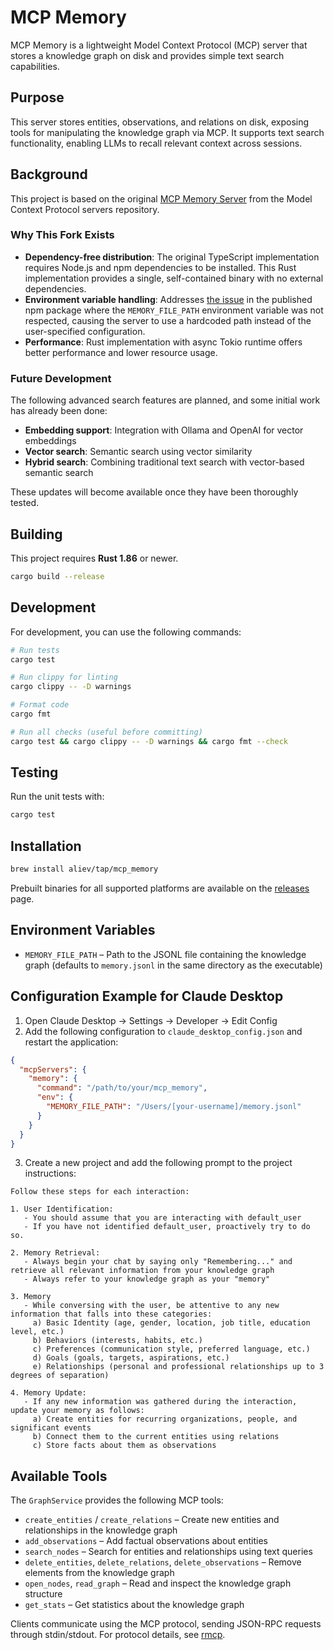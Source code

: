 # MCP Memory

MCP Memory is a lightweight Model Context Protocol (MCP) server that stores a knowledge graph on disk and provides simple text search capabilities.

## Purpose

This server stores entities, observations, and relations on disk, exposing tools for manipulating the knowledge graph via MCP. It supports text search functionality, enabling LLMs to recall relevant context across sessions.

## Background

This project is based on the original [MCP Memory Server](https://github.com/modelcontextprotocol/servers/tree/main/src/memory) from the Model Context Protocol servers repository.

### Why This Fork Exists

- **Dependency-free distribution**: The original TypeScript implementation requires Node.js and npm dependencies to be installed. This Rust implementation provides a single, self-contained binary with no external dependencies.
- **Environment variable handling**: Addresses [the issue](https://github.com/modelcontextprotocol/servers/issues/1018) in the published npm package where the `MEMORY_FILE_PATH` environment variable was not respected, causing the server to use a hardcoded path instead of the user-specified configuration.
- **Performance**: Rust implementation with async Tokio runtime offers better performance and lower resource usage.

### Future Development

The following advanced search features are planned, and some initial work has already been done:
- **Embedding support**: Integration with Ollama and OpenAI for vector embeddings
- **Vector search**: Semantic search using vector similarity
- **Hybrid search**: Combining traditional text search with vector-based semantic search

These updates will become available once they have been thoroughly tested.

## Building

This project requires **Rust 1.86** or newer.

```bash
cargo build --release
```

## Development

For development, you can use the following commands:

```bash
# Run tests
cargo test

# Run clippy for linting
cargo clippy -- -D warnings

# Format code
cargo fmt

# Run all checks (useful before committing)
cargo test && cargo clippy -- -D warnings && cargo fmt --check
```

## Testing

Run the unit tests with:

```bash
cargo test
```

## Installation

```bash
brew install aliev/tap/mcp_memory
```

Prebuilt binaries for all supported platforms are available on the [releases](https://github.com/aliev/mcp_memory/releases) page.

## Environment Variables

- `MEMORY_FILE_PATH` – Path to the JSONL file containing the knowledge graph (defaults to `memory.jsonl` in the same directory as the executable)

## Configuration Example for Claude Desktop

1. Open Claude Desktop → Settings → Developer → Edit Config
2. Add the following configuration to `claude_desktop_config.json` and restart the application:

```json
{
  "mcpServers": {
    "memory": {
      "command": "/path/to/your/mcp_memory",
      "env": {
        "MEMORY_FILE_PATH": "/Users/[your-username]/memory.jsonl"
      }
    }
  }
}
```

3. Create a new project and add the following prompt to the project instructions:

```
Follow these steps for each interaction:

1. User Identification:
   - You should assume that you are interacting with default_user
   - If you have not identified default_user, proactively try to do so.

2. Memory Retrieval:
   - Always begin your chat by saying only "Remembering..." and retrieve all relevant information from your knowledge graph
   - Always refer to your knowledge graph as your "memory"

3. Memory
   - While conversing with the user, be attentive to any new information that falls into these categories:
     a) Basic Identity (age, gender, location, job title, education level, etc.)
     b) Behaviors (interests, habits, etc.)
     c) Preferences (communication style, preferred language, etc.)
     d) Goals (goals, targets, aspirations, etc.)
     e) Relationships (personal and professional relationships up to 3 degrees of separation)

4. Memory Update:
   - If any new information was gathered during the interaction, update your memory as follows:
     a) Create entities for recurring organizations, people, and significant events
     b) Connect them to the current entities using relations
     c) Store facts about them as observations
```

## Available Tools

The `GraphService` provides the following MCP tools:

- `create_entities` / `create_relations` – Create new entities and relationships in the knowledge graph
- `add_observations` – Add factual observations about entities
- `search_nodes` – Search for entities and relationships using text queries
- `delete_entities`, `delete_relations`, `delete_observations` – Remove elements from the knowledge graph
- `open_nodes`, `read_graph` – Read and inspect the knowledge graph structure
- `get_stats` – Get statistics about the knowledge graph

Clients communicate using the MCP protocol, sending JSON-RPC requests through stdin/stdout. For protocol details, see [rmcp](https://crates.io/crates/rmcp).
